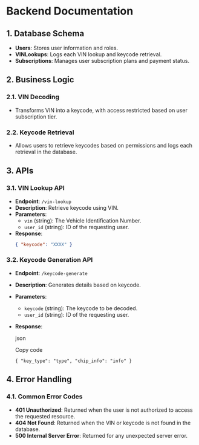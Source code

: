 # Backend Documentation

## 1. Database Schema

- **Users**: Stores user information and roles.
- **VINLookups**: Logs each VIN lookup and keycode retrieval.
- **Subscriptions**: Manages user subscription plans and payment status.

## 2. Business Logic

### 2.1. VIN Decoding
- Transforms VIN into a keycode, with access restricted based on user subscription tier.

### 2.2. Keycode Retrieval
- Allows users to retrieve keycodes based on permissions and logs each retrieval in the database.

## 3. APIs

### 3.1. VIN Lookup API
- **Endpoint**: `/vin-lookup`
- **Description**: Retrieve keycode using VIN.
- **Parameters**: 
  - `vin` (string): The Vehicle Identification Number.
  - `user_id` (string): ID of the requesting user.
- **Response**: 
  ```json
  { "keycode": "XXXX" }

### 3.2. Keycode Generation API

-   **Endpoint**: `/keycode-generate`
-   **Description**: Generates details based on keycode.
-   **Parameters**:
    -   `keycode` (string): The keycode to be decoded.
    -   `user_id` (string): ID of the requesting user.
-   **Response**:
    
    json
    
    Copy code
    
    `{ "key_type": "type", "chip_info": "info" }` 
    

## 4. Error Handling

### 4.1. Common Error Codes

-   **401 Unauthorized**: Returned when the user is not authorized to access the requested resource.
-   **404 Not Found**: Returned when the VIN or keycode is not found in the database.
-   **500 Internal Server Error**: Returned for any unexpected server error.
